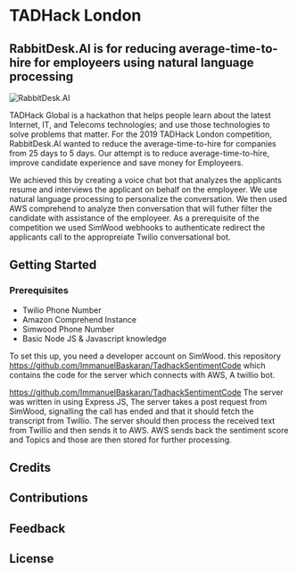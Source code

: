 # TADHack London
## RabbitDesk.AI is for reducing average-time-to-hire for employeers using natural language processing

![RabbitDesk.AI](https://dominiconorton-images.s3-eu-west-1.amazonaws.com/TADHackLondon.jpg)

TADHack Global is a hackathon that helps people learn about the latest Internet, IT, and Telecoms technologies; and use those technologies to solve problems that matter. For the 2019 TADHack London competition, RabbitDesk.AI wanted to reduce the average-time-to-hire for companies from 25 days to 5 days. Our attempt is to reduce average-time-to-hire, improve candidate experience and save money for Employeers. 

We achieved this by creating a voice chat bot that analyzes the applicants resume and interviews the applicant on behalf on the employeer. We use natural language processing to personalize the conversation. We then used AWS comprehend to analyze then conversation that will futher filter the candidate with assistance of the employeer. As a prerequisite of the competition we used SimWood webhooks to authenticate redirect the applicants call to the appropreiate Twilio conversational bot.

## Getting Started

### Prerequisites

+ Twilio Phone Number
+ Amazon Comprehend Instance 
+ Simwood Phone Number
+ Basic Node JS & Javascript knowledge

To set this up, you need a developer account on SimWood. this repository https://github.com/ImmanuelBaskaran/TadhackSentimentCode which contains the code for the server which connects with AWS, A twillio bot.

https://github.com/ImmanuelBaskaran/TadhackSentimentCode
The server was written in using Express JS, The server takes a post request from SimWood, signalling the call has ended and that it should fetch the transcript from Twillio. The server should then process the received text from Twillio and then sends it to AWS. AWS sends back the sentiment score and Topics and those are then stored for further processing.

## Credits

## Contributions 

## Feedback

## License

